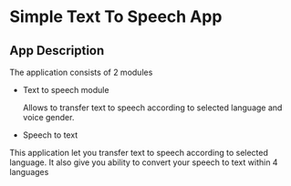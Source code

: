 <h1>Simple Text To Speech App</h1>

<h2>App Description</h2>
<p>The application consists of 2 modules<p>
<ul>
  <li>Text to speech module</li>
  <p>Allows to transfer text to speech according to selected language and voice gender.</p>
  <li>Speech to text</li>
  
</ul>

<p>This application let you transfer text to speech according to selected language. 
It also give you ability to convert your speech to text within 4 languages
